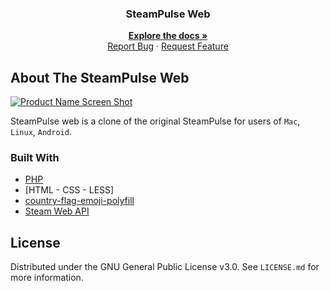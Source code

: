 <h3 align="center">SteamPulse Web</h3>
 
  <p align="center">
    <a href="https://github.com/amirhoseindavat/SteamPulse#readme"><strong>Explore the docs »</strong></a>
    <br />
    <a href="https://github.com/amirhoseindavat/SteamPulse_Web/issues">Report Bug</a>
    ·
    <a href="https://github.com/amirhoseindavat/SteamPulse_Web/issues">Request Feature</a>
  </p>
</div>

## About The SteamPulse Web

[![Product Name Screen Shot][product-screenshot]](https://CodeMage.ir)

SteamPulse web is a clone of the original SteamPulse for users of `Mac`, `Linux`, `Android`.

<!--<p align="right">(<a href="#top">back to top</a>)</p>-->

### Built With

* [PHP](https://www.php.net/)
* [HTML - CSS - LESS]
* [country-flag-emoji-polyfill](https://github.com/talkjs/country-flag-emoji-polyfill)
* [Steam Web API](https://partner.steamgames.com/doc/webapi_overview)

## License

Distributed under the GNU General Public License v3.0. See `LICENSE.md` for more information.


<!-- MARKDOWN LINKS & IMAGES -->

[product-screenshot]: https://www.cdn.codemage.ir/Projects/SteamPulse/ScreenShots/web/1.png
[product-screenshot2]: https://cdn.codemage.ir/Projects/SteamPulse/ScreenShots/2.png
[product-screenshot3]: https://cdn.codemage.ir/Projects/SteamPulse/ScreenShots/3.png
